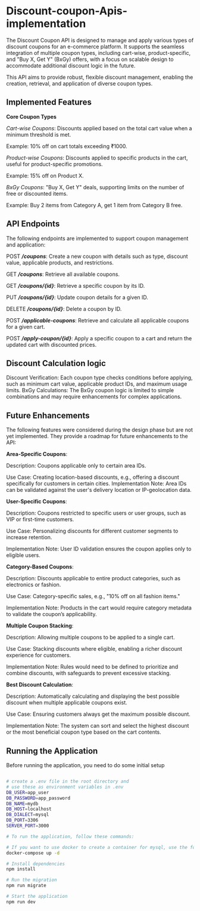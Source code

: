 
   # Discount-coupon-Apis-implementation

   The Discount Coupon API is designed to manage and apply various types of discount coupons for an e-commerce platform. It supports the seamless integration of multiple coupon types, including cart-wise, product-specific, and "Buy X, Get Y" (BxGy) offers, with a focus on scalable design to accommodate additional discount logic in the future.

   This API aims to provide robust, flexible discount management, enabling the creation, retrieval, and application of diverse coupon types.



   ## Implemented Features

   **Core Coupon Types**

   *Cart-wise Coupons*: Discounts applied based on the total cart value when a minimum threshold is met.

   Example: 10% off on cart totals exceeding ₹1000.

   *Product-wise Coupons*: Discounts applied to specific products in the cart, useful for product-specific promotions.

   Example: 15% off on Product X.

   *BxGy Coupons*: "Buy X, Get Y" deals, supporting limits on the number of free or discounted items.

   Example: Buy 2 items from Category A, get 1 item from Category B free.
   ## API Endpoints

   The following endpoints are implemented to support coupon management and application:

   POST ***/coupons***: Create a new coupon with details such as type, discount value, applicable products, and restrictions.


   GET ***/coupons***: Retrieve all available coupons.


   GET ***/coupons/{id}***: Retrieve a specific coupon by its ID.


   PUT ***/coupons/{id}***: Update coupon details for a given ID.


   DELETE ***/coupons/{id}***: Delete a coupon by ID.


   POST ***/applicable-coupons***: Retrieve and calculate all applicable coupons for a given cart.

   POST ***/apply-coupon/{id}***: Apply a specific coupon to a cart and return the updated cart with discounted prices.
   ## Discount Calculation logic

   Discount Verification: Each coupon type checks conditions before applying, such as minimum cart value, applicable product IDs, and maximum usage limits.
   BxGy Calculations: The BxGy coupon logic is limited to simple combinations and may require enhancements for complex applications.
   ## Future Enhancements

   The following features were considered during the design phase but are not yet implemented. They provide a roadmap for future enhancements to the API:

   **Area-Specific Coupons**:

   Description: Coupons applicable only to certain area IDs.

   Use Case: Creating location-based discounts, e.g., offering a discount specifically for customers in certain cities.
   Implementation Note: Area IDs can be validated against the user's delivery location or IP-geolocation data.

   **User-Specific Coupons**:

   Description: Coupons restricted to specific users or user groups, such as VIP or first-time customers.

   Use Case: Personalizing discounts for different customer segments to increase retention.

   Implementation Note: User ID validation ensures the coupon applies only to eligible users.

   **Category-Based Coupons**:

   Description: Discounts applicable to entire product categories, such as electronics or fashion.

   Use Case: Category-specific sales, e.g., "10% off on all fashion items."

   Implementation Note: Products in the cart would require category metadata to validate the coupon’s applicability.

   **Multiple Coupon Stacking**:

   Description: Allowing multiple coupons to be applied to a single cart.

   Use Case: Stacking discounts where eligible, enabling a richer discount experience for customers.

   Implementation Note: Rules would need to be defined to prioritize and combine discounts, with safeguards to prevent excessive stacking.

   **Best Discount Calculation**:

   Description: Automatically calculating and displaying the best possible discount when multiple applicable coupons exist.

   Use Case: Ensuring customers always get the maximum possible discount.

   Implementation Note: The system can sort and select the highest discount or the most beneficial coupon type based on the cart contents.

   ## Running the Application

   Before running the application, you need to do some initial setup


   ```bash

   # create a .env file in the root directory and 
   # use these as environment variables in .env
   DB_USER=app_user
   DB_PASSWORD=app_password
   DB_NAME=mydb
   DB_HOST=localhost
   DB_DIALECT=mysql
   DB_PORT=3306
   SERVER_PORT=3000

   # To run the application, follow these commands:

   # If you want to use docker to create a container for mysql, use the following command
   docker-compose up -d

   # Install dependencies
   npm install

   # Run the migration
   npm run migrate

   # Start the application
   npm run dev
